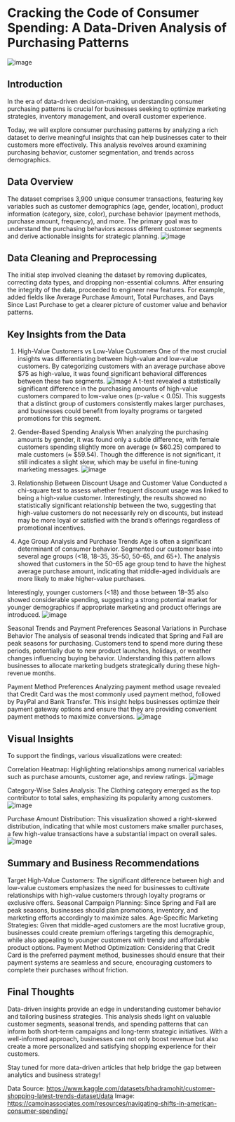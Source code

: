 # Cracking the Code of Consumer Spending: A Data-Driven Analysis of Purchasing Patterns
![image](https://github.com/user-attachments/assets/c685c177-0255-459e-94fd-9f06acdcf86f)

## Introduction 

In the era of data-driven decision-making, understanding consumer purchasing patterns is crucial for businesses seeking to optimize marketing strategies, inventory management, and overall customer experience.

Today, we will explore consumer purchasing patterns by analyzing a rich dataset to derive meaningful insights that can help businesses cater to their customers more effectively. This analysis revolves around examining purchasing behavior, customer segmentation, and trends across demographics.

## Data Overview
The dataset comprises 3,900 unique consumer transactions, featuring key variables such as customer demographics (age, gender, location), product information (category, size, color), purchase behavior (payment methods, purchase amount, frequency), and more. The primary goal was to understand the purchasing behaviors across different customer segments and derive actionable insights for strategic planning.
![image](https://github.com/user-attachments/assets/905544cf-c805-4b7c-a3b7-e5498bb953cb)

## Data Cleaning and Preprocessing
The initial step involved cleaning the dataset by removing duplicates, correcting data types, and dropping non-essential columns. After ensuring the integrity of the data, proceeded to engineer new features. For example, added fields like Average Purchase Amount, Total Purchases, and Days Since Last Purchase to get a clearer picture of customer value and behavior patterns.

## Key Insights from the Data
1. High-Value Customers vs Low-Value Customers
One of the most crucial insights was differentiating between high-value and low-value customers. By categorizing customers with an average purchase above $75 as high-value, it was found significant behavioral differences between these two segments.
![image](https://github.com/user-attachments/assets/334cb0d6-91d0-4a0e-b096-ad0d3dcd5d12)
A t-test revealed a statistically significant difference in the purchasing amounts of high-value customers compared to low-value ones (p-value < 0.05). This suggests that a distinct group of customers consistently makes larger purchases, and businesses could benefit from loyalty programs or targeted promotions for this segment.

2. Gender-Based Spending Analysis
When analyzing the purchasing amounts by gender, it was found only a subtle difference, with female customers spending slightly more on average (≈ $60.25) compared to male customers (≈ $59.54). Though the difference is not significant, it still indicates a slight skew, which may be useful in fine-tuning marketing messages.
![image](https://github.com/user-attachments/assets/d8c3b4fd-8b5c-4144-b431-b056d68e69c1)

3. Relationship Between Discount Usage and Customer Value
Conducted a chi-square test to assess whether frequent discount usage was linked to being a high-value customer. Interestingly, the results showed no statistically significant relationship between the two, suggesting that high-value customers do not necessarily rely on discounts, but instead may be more loyal or satisfied with the brand’s offerings regardless of promotional incentives.

4. Age Group Analysis and Purchase Trends
Age is often a significant determinant of consumer behavior. Segmented our customer base into several age groups (<18, 18–35, 35–50, 50–65, and 65+). The analysis showed that customers in the 50–65 age group tend to have the highest average purchase amount, indicating that middle-aged individuals are more likely to make higher-value purchases.

Interestingly, younger customers (<18) and those between 18–35 also showed considerable spending, suggesting a strong potential market for younger demographics if appropriate marketing and product offerings are introduced.
![image](https://github.com/user-attachments/assets/9316a7ee-d84c-48ad-a493-e9ebf654b759)

Seasonal Trends and Payment Preferences
Seasonal Variations in Purchase Behavior
The analysis of seasonal trends indicated that Spring and Fall are peak seasons for purchasing. Customers tend to spend more during these periods, potentially due to new product launches, holidays, or weather changes influencing buying behavior. Understanding this pattern allows businesses to allocate marketing budgets strategically during these high-revenue months.

Payment Method Preferences
Analyzing payment method usage revealed that Credit Card was the most commonly used payment method, followed by PayPal and Bank Transfer. This insight helps businesses optimize their payment gateway options and ensure that they are providing convenient payment methods to maximize conversions.
![image](https://github.com/user-attachments/assets/b4601cfe-9b6b-4db3-ae88-cc85961d3c55)

## Visual Insights
To support the findings, various visualizations were created:

Correlation Heatmap: Highlighting relationships among numerical variables such as purchase amounts, customer age, and review ratings.
![image](https://github.com/user-attachments/assets/71829714-c517-43ae-bd13-36cef80225ca)

Category-Wise Sales Analysis: The Clothing category emerged as the top contributor to total sales, emphasizing its popularity among customers.
![image](https://github.com/user-attachments/assets/ec324688-d93c-4020-a00b-1047bde3c712)

Purchase Amount Distribution: This visualization showed a right-skewed distribution, indicating that while most customers make smaller purchases, a few high-value transactions have a substantial impact on overall sales.
![image](https://github.com/user-attachments/assets/d2d55ca3-9136-4c04-bdf5-e7f6e0356bc7)

## Summary and Business Recommendations
Target High-Value Customers: The significant difference between high and low-value customers emphasizes the need for businesses to cultivate relationships with high-value customers through loyalty programs or exclusive offers.
Seasonal Campaign Planning: Since Spring and Fall are peak seasons, businesses should plan promotions, inventory, and marketing efforts accordingly to maximize sales.
Age-Specific Marketing Strategies: Given that middle-aged customers are the most lucrative group, businesses could create premium offerings targeting this demographic, while also appealing to younger customers with trendy and affordable product options.
Payment Method Optimization: Considering that Credit Card is the preferred payment method, businesses should ensure that their payment systems are seamless and secure, encouraging customers to complete their purchases without friction.

## Final Thoughts
Data-driven insights provide an edge in understanding customer behavior and tailoring business strategies. This analysis sheds light on valuable customer segments, seasonal trends, and spending patterns that can inform both short-term campaigns and long-term strategic initiatives. With a well-informed approach, businesses can not only boost revenue but also create a more personalized and satisfying shopping experience for their customers.

Stay tuned for more data-driven articles that help bridge the gap between analytics and business strategy!

Data Source: https://www.kaggle.com/datasets/bhadramohit/customer-shopping-latest-trends-dataset/data
Image: https://camoinassociates.com/resources/navigating-shifts-in-american-consumer-spending/

